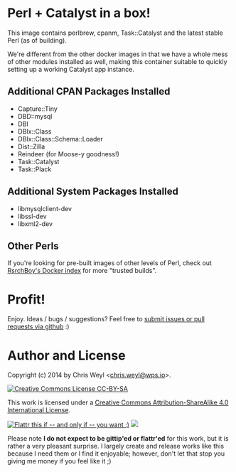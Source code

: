 # Perl + Catalyst in a box!

This image contains perlbrew, cpanm, Task::Catalyst and the latest stable Perl
(as of building).

We're different from the other docker images in that we have a whole mess of
other modules installed as well, making this container suitable to quickly
setting up a working Catalyst app instance.

## Additional CPAN Packages Installed

* Capture::Tiny
* DBD::mysql
* DBI
* DBIx::Class
* DBIx::Class::Schema::Loader
* Dist::Zilla
* Reindeer (for Moose-y goodness!)
* Task::Catalyst
* Task::Plack

## Additional System Packages Installed

* libmysqlclient-dev
* libssl-dev
* libxml2-dev

## Other Perls

If you're looking for pre-built images of other levels of Perl, check out
[RsrchBoy's Docker index][5] for more "trusted builds".

# Profit!

Enjoy.  Ideas / bugs / suggestions?  Feel free to
[submit issues or pull requests via github][4] :)

# Author and License

Copyright (c) 2014 by Chris Weyl \<chris.weyl@wps.io\>.

[![][51]][50]

This work is licensed under a [Creative Commons Attribution-ShareAlike 4.0 International License][50].

[![][2]][1] [![][100]][101]

Please note **I do not expect to be gittip'ed or flattr'ed** for this work,
but it is rather a very pleasant surprise.  I largely create and release works
like this because I need them or I find it enjoyable; however, don't let that
stop you giving me money if you feel like it ;)

[1]: https://flattr.com/submit/auto?user_id=RsrchBoy&url=https://github.com/RsrchBoy/gitolite-base-dock&title=Docker.io%20gitolite-base%20image&tags=docker "RsrchBoy's perl-stable-dock on index.docker.io"
[2]: http://api.flattr.com/button/flattr-badge-large.png "Flattr this if -- and only if -- you want :)"
[4]: https://github.com/RsrchBoy/perl-stable-dock/issues
[5]: https://index.docker.io/u/RsrchBoy
[50]: http://creativecommons.org/licenses/by-sa/4.0/ "Creative Commons License"
[51]: http://i.creativecommons.org/l/by-sa/4.0/88x31.png "Creative Commons License CC-BY-SA"
[52]: http://i.creativecommons.org/l/by-sa/4.0/80x15.png "Creative Commons License CC-BY-SA"
[100]: https://raw.githubusercontent.com/gittip/www.gittip.com/master/www/assets/%25version/logo.png
[101]: https://www.gittip.com/RsrchBoy/
